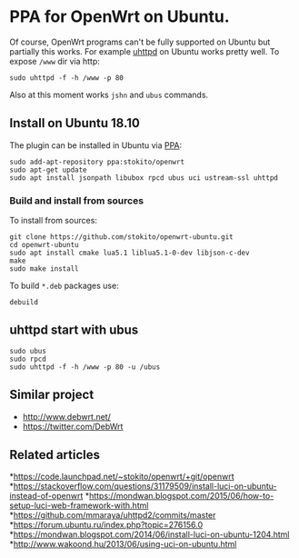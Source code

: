 # PPA for OpenWrt on Ubuntu.
Of course, OpenWrt programs can't be fully supported on Ubuntu but partially this works.
For example [uhttpd](https://openwrt.org/docs/guide-user/services/webserver/uhttpd) on Ubuntu works pretty well. To expose `/www` dir via http:

    sudo uhttpd -f -h /www -p 80 

Also at this moment works `jshn` and `ubus` commands.

## Install on Ubuntu 18.10
The plugin can be installed in Ubuntu via [PPA](https://code.launchpad.net/~stokito/+archive/ubuntu/pidgin-fchat):

    sudo add-apt-repository ppa:stokito/openwrt
    sudo apt-get update
    sudo apt install jsonpath libubox rpcd ubus uci ustream-ssl uhttpd
    

### Build and install from sources
To install from sources:

    git clone https://github.com/stokito/openwrt-ubuntu.git
    cd openwrt-ubuntu
    sudo apt install cmake lua5.1 liblua5.1-0-dev libjson-c-dev
    make
    sudo make install

To build `*.deb` packages use:    

    debuild

## uhttpd start with ubus

    sudo ubus
    sudo rpcd
    sudo uhttpd -f -h /www -p 80 -u /ubus

## Similar project
* http://www.debwrt.net/
* https://twitter.com/DebWrt

## Related articles
*https://code.launchpad.net/~stokito/openwrt/+git/openwrt
*https://stackoverflow.com/questions/31179509/install-luci-on-ubuntu-instead-of-openwrt
*https://mondwan.blogspot.com/2015/06/how-to-setup-luci-web-framework-with.html
*https://github.com/mmaraya/uhttpd2/commits/master
*https://forum.ubuntu.ru/index.php?topic=276156.0
*https://mondwan.blogspot.com/2014/06/install-luci-on-ubuntu-1204.html
*http://www.wakoond.hu/2013/06/using-uci-on-ubuntu.html
